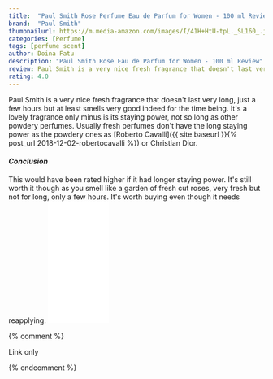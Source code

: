```yaml
---
title:  "Paul Smith Rose Perfume Eau de Parfum for Women - 100 ml Review"
brand:  "Paul Smith"
thumbnailurl: https://m.media-amazon.com/images/I/41H+HtU-tpL._SL160_.jpg
categories: [Perfume]
tags: [perfume scent]
author: Doina Fatu
description: "Paul Smith Rose Eau de Parfum for Women - 100 ml Review"
review: Paul Smith is a very nice fresh fragrance that doesn't last very long, just a few hours but at least smells very good indeed for the time being.
rating: 4.0
---
```


Paul Smith is a very nice fresh fragrance that doesn't last very long, 
just a few hours but at least smells very good indeed for the time being.
It's a lovely fragrance only minus is its staying power, not so long as other powdery perfumes.
Usually fresh perfumes don't have the long staying power as the powdery ones as 
[Roberto Cavalli]({{ site.baseurl }}{% post_url 2018-12-02-robertocavalli %}) or Christian Dior.


<h4><em>Conclusion</em></h4>
This would have been rated higher if it had longer staying power. 
It's still worth it though as you smell like a garden of fresh cut roses, 
very fresh but not for long, only a few hours.
It's worth buying even though it needs reapplying.

<iframe style="width:120px;height:240px;" marginwidth="0" marginheight="0" scrolling="no" frameborder="0" src="//ws-eu.amazon-adsystem.com/widgets/q?ServiceVersion=20070822&OneJS=1&Operation=GetAdHtml&MarketPlace=GB&source=ac&ref=tf_til&ad_type=product_link&tracking_id={{site.affid}}&marketplace=amazon&region=GB&placement=B002Z7FSW6&asins=B002Z7FSW6&linkId=eee07060903111ccb46a528d2d8f88a4&show_border=true&link_opens_in_new_window=false&price_color=333333&title_color=0066c0&bg_color=f2f2f2">
</iframe>

{% comment %}

Link only

{% endcomment %}